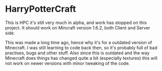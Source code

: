 # HarryPotterCraft
This is HPC it's still very much in alpha, and work has stopped on this project. It should work on Mincraft version 1.6.2, both Client and Server side.

This was made a long time ago, hence why it's for a outdated version of Minecraft. I was still learning to code back then, so it's probably full of bad practises, bugs and other stuff. Also since this is outdated and the way Minecraft does things has changed quite a bit (especially textures) this will not work on newer versions with minor tweaking of the code.
